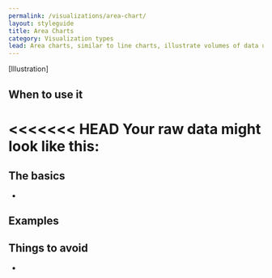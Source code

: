 ```yaml
---
permalink: /visualizations/area-chart/
layout: styleguide
title: Area Charts
category: Visualization types
lead: Area charts, similar to line charts, illustrate volumes of data under each line.  
---
```


[Illustration]

## When to use it

<<<<<<< HEAD
Your raw data might look like this:
=======

## The basics
- 

## Examples

## Things to avoid
- 



